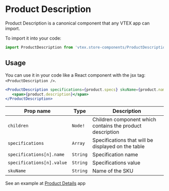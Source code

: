 # Product Description
Product Description is a canonical component that any VTEX app can import.

To import it into your code: 
```js
import ProductDescription from 'vtex.store-components/ProductDescription'
```

## Usage
You can use it in your code like a React component with the jsx tag: `<ProductDescription />`. 
```jsx
<ProductDescription specifications={product.specs} skuName={product.name}> 
   <span>{product.description}</span>
</ProductDescription>
```

| Prop name                | Type       | Description                                                                 |
| ------------------------ | ---------- | --------------------------------------------------------------------------- |
| `children`               | `Node!`    | Children component which contains the product description                   |
| `specifications`         | `Array`    | Specifications that will be displayed on the table                          |
| `specifications[n].name` | `String`   | Specification name                                                          |
| `specifications[n].value`| `String`   | Specifications value                                                        |
| `skuName`                | `String`   | Name of the SKU                                                             |

See an example at [Product Details](https://github.com/vtex-apps/product-details/blob/master/react/ProductDetails.js#L88) app
